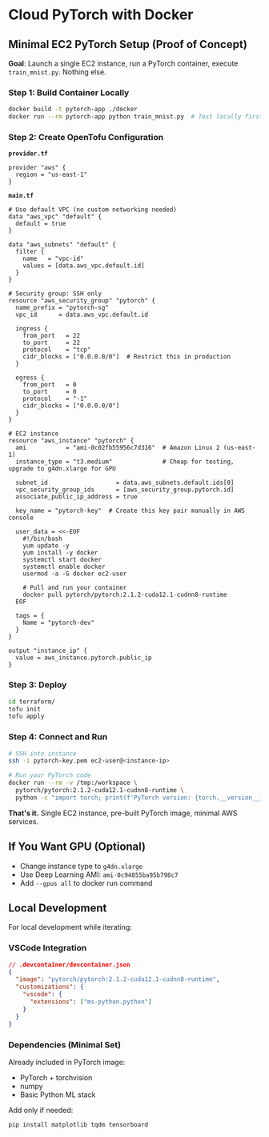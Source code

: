 # Cloud PyTorch with Docker

## Minimal EC2 PyTorch Setup (Proof of Concept)

**Goal**: Launch a single EC2 instance, run a PyTorch container, execute `train_mnist.py`. Nothing else.

### Step 1: Build Container Locally

```bash
docker build -t pytorch-app ./docker
docker run --rm pytorch-app python train_mnist.py  # Test locally first
```

### Step 2: Create OpenTofu Configuration

**`provider.tf`**

```hcl
provider "aws" {
  region = "us-east-1"
}
```

**`main.tf`**

```hcl
# Use default VPC (no custom networking needed)
data "aws_vpc" "default" {
  default = true
}

data "aws_subnets" "default" {
  filter {
    name   = "vpc-id"
    values = [data.aws_vpc.default.id]
  }
}

# Security group: SSH only
resource "aws_security_group" "pytorch" {
  name_prefix = "pytorch-sg"
  vpc_id      = data.aws_vpc.default.id

  ingress {
    from_port   = 22
    to_port     = 22
    protocol    = "tcp"
    cidr_blocks = ["0.0.0.0/0"]  # Restrict this in production
  }

  egress {
    from_port   = 0
    to_port     = 0
    protocol    = "-1"
    cidr_blocks = ["0.0.0.0/0"]
  }
}

# EC2 instance
resource "aws_instance" "pytorch" {
  ami           = "ami-0c02fb55956c7d316"  # Amazon Linux 2 (us-east-1)
  instance_type = "t3.medium"              # Cheap for testing, upgrade to g4dn.xlarge for GPU

  subnet_id                   = data.aws_subnets.default.ids[0]
  vpc_security_group_ids      = [aws_security_group.pytorch.id]
  associate_public_ip_address = true

  key_name = "pytorch-key"  # Create this key pair manually in AWS console

  user_data = <<-EOF
    #!/bin/bash
    yum update -y
    yum install -y docker
    systemctl start docker
    systemctl enable docker
    usermod -a -G docker ec2-user

    # Pull and run your container
    docker pull pytorch/pytorch:2.1.2-cuda12.1-cudnn8-runtime
  EOF

  tags = {
    Name = "pytorch-dev"
  }
}

output "instance_ip" {
  value = aws_instance.pytorch.public_ip
}
```

### Step 3: Deploy

```bash
cd terraform/
tofu init
tofu apply
```

### Step 4: Connect and Run

```bash
# SSH into instance
ssh -i pytorch-key.pem ec2-user@<instance-ip>

# Run your PyTorch code
docker run --rm -v /tmp:/workspace \
  pytorch/pytorch:2.1.2-cuda12.1-cudnn8-runtime \
  python -c "import torch; print(f'PyTorch version: {torch.__version__}')"
```

**That's it.** Single EC2 instance, pre-built PyTorch image, minimal AWS services.

## If You Want GPU (Optional)

- Change instance type to `g4dn.xlarge`
- Use Deep Learning AMI: `ami-0c94855ba95b798c7`
- Add `--gpus all` to docker run command

## Local Development

For local development while iterating:

### VSCode Integration

```json
// .devcontainer/devcontainer.json
{
  "image": "pytorch/pytorch:2.1.2-cuda12.1-cudnn8-runtime",
  "customizations": {
    "vscode": {
      "extensions": ["ms-python.python"]
    }
  }
}
```

### Dependencies (Minimal Set)

Already included in PyTorch image:

- PyTorch + torchvision
- numpy
- Basic Python ML stack

Add only if needed:

```bash
pip install matplotlib tqdm tensorboard
```

